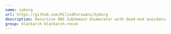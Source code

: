 ```yaml
---
name: syborg
url: https://github.com/MilindPurswani/Syborg
description: Recursive DNS Subdomain Enumerator with dead-end avoidance system.
group: blackarch blackarch-recon
---
```

